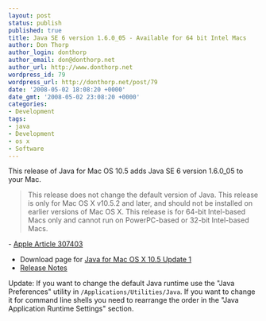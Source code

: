 ```yaml
---
layout: post
status: publish
published: true
title: Java SE 6 version 1.6.0_05 - Available for 64 bit Intel Macs
author: Don Thorp
author_login: donthorp
author_email: don@donthorp.net
author_url: http://www.donthorp.net
wordpress_id: 79
wordpress_url: http://donthorp.net/post/79
date: '2008-05-02 18:08:20 +0000'
date_gmt: '2008-05-02 23:08:20 +0000'
categories:
- Development
tags:
- java
- Development
- os x
- Software
---
```

<p>This release of Java for Mac OS 10.5 adds Java SE 6 version 1.6.0_05 to your Mac.</p>
<blockquote><p>
This release does not change the default version of Java. This release is only for Mac OS X v10.5.2 and later, and should not be installed on earlier versions of Mac OS X. This release is for 64-bit Intel-based Macs only and cannot run on PowerPC-based or 32-bit Intel-based Macs.
</p></blockquote>
<p>- <a href="http://docs.info.apple.com/article.html?artnum=307403" target="_blank">Apple Article 307403</a></p>
<ul>
<li>Download page for <a href="http://www.apple.com/support/downloads/javaformacosx105update1.html" target="_blank">Java for Mac OS X 10.5 Update 1</a></li>
<li><a href="http://developer.apple.com/releasenotes/Java/JavaLeopardUpdate1RN/Introduction/chapter_1_section_1.html" target="_blank">Release Notes</a></li>
</ul>
<p>Update: If you want to change the default Java runtime use the "Java Preferences" utility in <code>/Applications/Utilities/Java</code>. If you want to change it for command line shells you need to rearrange the order in the "Java Application Runtime Settings" section.</p>
